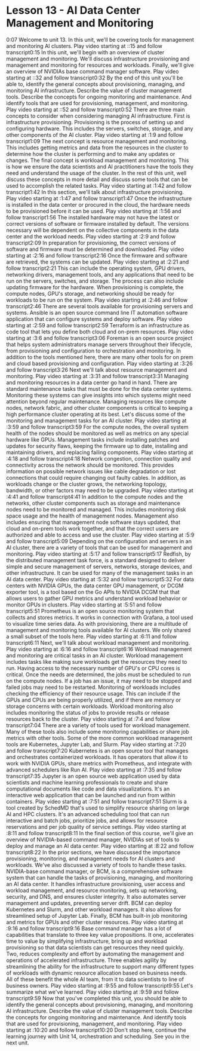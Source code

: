 # Lesson 13 - AI Data Center Management and Monitoring

0:07
Welcome to unit 13. In this unit, we'll be covering tools for management and monitoring AI clusters.
Play video starting at ::15 and follow transcript0:15
In this unit, we'll begin with an overview of cluster management and monitoring. We'll discuss infrastructure provisioning and management and monitoring for resources and workloads. Finally, we'll give an overview of NVIDIAs base command manager software.
Play video starting at ::32 and follow transcript0:32
By the end of this unit you'll be able to, identify the general concepts about provisioning, managing, and monitoring AI infrastructure. Describe the value of cluster management tools. Describe the concepts for ongoing monitoring and maintenance. And identify tools that are used for provisioning, management, and monitoring.
Play video starting at ::52 and follow transcript0:52
There are three main concepts to consider when considering managing AI infrastructure. First is infrastructure provisioning. Provisioning is the process of setting up and configuring hardware. This includes the servers, switches, storage, and any other components of the AI cluster.
Play video starting at :1:9 and follow transcript1:09
The next concept is resource management and monitoring. This includes getting metrics and data from the resources in the cluster to determine how the cluster is performing and to make any updates or changes. The final concept is workload management and monitoring. This is how we ensure the data scientists and AI practitioners have the tools they need and understand the usage of the cluster. In the rest of this unit, well discuss these concepts in more detail and discuss some tools that can be used to accomplish the related tasks.
Play video starting at :1:42 and follow transcript1:42
In this section, we'll talk about infrastructure provisioning.
Play video starting at :1:47 and follow transcript1:47
Once the infrastructure is installed in the data center or procured in the cloud, the hardware needs to be provisioned before it can be used.
Play video starting at :1:56 and follow transcript1:56
The installed hardware may not have the latest or correct versions of software or firmware installed by default. The versions necessary will be dependent on the collective components in the data center and the workload needs.
Play video starting at :2:9 and follow transcript2:09
In preparation for provisioning, the correct versions of software and firmware must be determined and downloaded.
Play video starting at :2:16 and follow transcript2:16
Once the firmware and software are retrieved, the systems can be updated.
Play video starting at :2:21 and follow transcript2:21
This can include the operating system, GPU drivers, networking drivers, management tools, and any applications that need to be run on the servers, switches, and storage. The process can also include updating firmware for the hardware. When provisioning is complete, the compute nodes, GPU's storage, and networking should be ready for workloads to be run on the system.
Play video starting at :2:46 and follow transcript2:46
There are several tools available for provisioning servers and systems. Ansible is an open source command line IT automation software application that can configure systems and deploy software.
Play video starting at :2:59 and follow transcript2:59
Terraform is an infrastructure as code tool that lets you define both cloud and on-prem resources.
Play video starting at :3:6 and follow transcript3:06
Foreman is an open source project that helps system administrators manage servers throughout their lifecycle, from provisioning and configuration to orchestration and monitoring. In addition to the tools mentioned here, there are many other tools for on prem and cloud based provisioning and configuration.
Play video starting at :3:26 and follow transcript3:26
Next we'll talk about resource management and monitoring.
Play video starting at :3:31 and follow transcript3:31
Managing and monitoring resources in a data center go hand in hand. There are standard maintenance tasks that must be done for the data center systems. Monitoring these systems can give insights into which systems might need attention beyond regular maintenance. Managing resources like compute nodes, network fabric, and other cluster components is critical to keeping a high performance cluster operating at its best. Let's discuss some of the monitoring and management tasks for an AI cluster.
Play video starting at :3:59 and follow transcript3:59
For the compute nodes, the overall system health of the nodes should be monitored as well as metrics on any special hardware like GPUs. Management tasks include installing patches and updates for security flaws, keeping the firmware up to date, installing and maintaining drivers, and replacing failing components.
Play video starting at :4:18 and follow transcript4:18
Network congestion, connection quality and connectivity across the network should be monitored. This provides information on possible network issues like cable degradation or lost connections that could require changing out faulty cables. In addition, as workloads change or the cluster grows, the networking topology, bandwidth, or other factors may need to be upgraded.
Play video starting at :4:41 and follow transcript4:41
In addition to the compute nodes and the networks, other cluster components such as storage and maintenance nodes need to be monitored and managed. This includes monitoring disk space usage and the health of management nodes. Management also includes ensuring that management node software stays updated, that cloud and on-prem tools work together, and that the correct users are authorized and able to access and use the cluster.
Play video starting at :5:9 and follow transcript5:09
Depending on the configuration and servers in an AI cluster, there are a variety of tools that can be used for management and monitoring.
Play video starting at :5:17 and follow transcript5:17
Redfish, by the distributed management task force, is a standard designed to deliver simple and secure management of servers, networks, storage devices, and other infrastructure. It can be used for many of the management tasks in an AI data center.
Play video starting at :5:32 and follow transcript5:32
For data centers with NVIDIA GPUs, the data center GPU management, or DCGM exporter tool, is a tool based on the Go APIs to NVIDIA DCGM that that allows users to gather GPU metrics and understand workload behavior or monitor GPUs in clusters.
Play video starting at :5:51 and follow transcript5:51
Prometheus is an open source monitoring system that collects and stores metrics. It works in connection with Grafana, a tool used to visualize time series data. As with provisioning, there are a multitude of management and monitoring tools available for AI clusters. We only shared a small subset of the tools here.
Play video starting at :6:11 and follow transcript6:11
Next, we'll talk about workload management and monitoring.
Play video starting at :6:16 and follow transcript6:16
Workload management and monitoring are critical tasks in an AI cluster. Workload management includes tasks like making sure workloads get the resources they need to run. Having access to the necessary number of GPU's or CPU cores is critical. Once the needs are determined, the jobs must be scheduled to run on the compute nodes. If a job has an issue, it may need to be stopped and failed jobs may need to be restarted. Monitoring of workloads includes checking the efficiency of their resource usage. This can include if the GPUs and CPUs are being properly utilized, and if there are memory or storage concerns with certain workloads. Workload monitoring also includes monitoring the status of jobs to provide results or release resources back to the cluster.
Play video starting at :7:4 and follow transcript7:04
There are a variety of tools used for workload management. Many of these tools also include some monitoring capabilities or share job metrics with other tools. Some of the more common workload management tools are Kubernetes, Jupyter Lab, and Slurm.
Play video starting at :7:20 and follow transcript7:20
Kubernetes is an open source tool that manages and orchestrates containerized workloads. It has operators that allow it to work with NVIDIA GPUs, share metrics with Prometheus, and integrate with advanced schedulers like Run AI.
Play video starting at :7:35 and follow transcript7:35
Jupyter is an open source web application used by data scientists and machine learning professionals to create and share computational documents like code and data visualizations. It's an interactive web application that can be launched and run from within containers.
Play video starting at :7:51 and follow transcript7:51
Slurm is a tool created by SchedMD that's used to simplify resource sharing on large AI and HPC clusters. It's an advanced scheduling tool that can run interactive and batch jobs, prioritize jobs, and allows for resource reservations and per job quality of service settings.
Play video starting at :8:11 and follow transcript8:11
In the final section of this course, we'll give an overview of NVIDIA-based command manager, NVIDIAs set of tools to deploy and manage an AI data center.
Play video starting at :8:22 and follow transcript8:22
In the prior sections, we have discussed the importance provisioning, monitoring, and management needs for AI clusters and workloads. We've also discussed a variety of tools to handle these tasks. NVIDIA-base command manager, or BCM, is a comprehensive software system that can handle the tasks of provisioning, managing, and monitoring an AI data center. It handles infrastructure provisioning, user access and workload management, and resource monitoring, sets up networking, security, and DNS, and ensures cluster integrity. It also automates server management and updates, preventing server drift. BCM can deploy Kubernetes and Slurm, and other workload managers. It also allows for streamlined setup of Jupyter Lab. Finally, BCM has built-in job monitoring and metrics for GPUs and other cluster resources.
Play video starting at :9:16 and follow transcript9:16
Base command manager has a lot of capabilities that translate to three key value propositions. It one, accelerates time to value by simplifying infrastructure, bring up and workload provisioning so that data scientists can get resources they need quickly. Two, reduces complexity and effort by automating the management and operations of accelerated infrastructure. Three enables agility by streamlining the ability for the infrastructure to support many different types of workloads with dynamic resource allocation based on business needs. All of these benefit the whole AI team, from it to data scientists to line of business owners.
Play video starting at :9:55 and follow transcript9:55
Let's summarize what we've learned.
Play video starting at :9:59 and follow transcript9:59
Now that you've completed this unit, you should be able to identify the general concepts about provisioning, managing, and monitoring AI infrastructure. Describe the value of cluster management tools. Describe the concepts for ongoing monitoring and maintenance. And identify tools that are used for provisioning, management, and monitoring.
Play video starting at :10:20 and follow transcript10:20
Don't stop here, continue the learning journey with Unit 14, orchestration and scheduling. See you in the next unit.